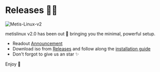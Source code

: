 # Releases 🐧✨
 

![Metis-Linux-v2](https://github.com/metis-os/Releases/assets/90331517/ce7da4a2-b0a4-4827-b3af-43ffd7fe36bc)

metislinux v2.0 has been out 🎉
bringing you the minimal, powerful setup.

- Readout [Announcement](https://metislinux.org/news/anouncing-v2.0)
- Download iso from [Releases](https://github.com/metis-os/Releases/releases)
and follow along the [installation guide](https://metislinux.org/docs/install/welcome)
- Don't forgot to give us an star ✨

Enjoy 💖
